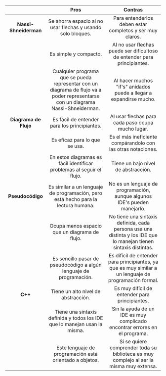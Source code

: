 |                   | Pros                                                                                                                             | Contras|
|:-------------------:|:----------------------------------------------------------------------------------------------------------------------------------:|:-------------------------------------------------------------------------------------------------------------------:|
| **Nassi-Shneiderman** |Se ahorra espacio al no usar flechas y usando solo bloques.                                                                       | Para entenderlos deben estar completos y ser muy claros.                                                          |
|                   | Es simple y compacto.                                                                                                            | Al no usar flechas puede ser dificultoso de entender para principiantes.                                          |
|                   | Cualquier programa que se pueda representar con un diagrama de flujo va a poder representarse con un diagrama Nassi-Shneiderman. | Al hacer muchos "if's" anidados puede a llegar a expandirse mucho.                                                |
| **Diagrama de Flujo**| Es fácil de entender para los principiantes.                                                                                     | Al usar flechas para cada paso ocupa mucho lugar.                                                                 |
|                   | Es eficaz para lo que se usa.                                                                                                    | Es el más ineficiente compárandolo con las otras notaciones.                                                      |
|                   | En estos diagramas es fácil identificar problemas al seguir el flujo.                                                            | Tiene un bajo nivel de abstracción.                                                                               |
| **Pseudocódigo**      | Es similar a un lenguaje de programación, pero está hecho para la lectura humana.                                                | No es un lenguaje de programación, aunque algunos IDE's pueden manejarlo.                                         |
|                   | Ocupa menos espacio que un diagrama de flujo.                                                                                    | No tiene una sintaxis definida, cada persona usa una distinta y los IDE que lo manejan tienen sintaxis distintas. |
|                   | Es sencillo pasar de pseudocódigo a algún lenguaje de programación.                                                              | Es difícil de entender para principiantes, ya que es muy similar a un lenguaje de programación formal.            |
| **C++**               | Tiene un alto nivel de abstracción.                                                                                              | Es muy difícil de entender para principiantes.                                                                    |
|                   | Tiene una sintaxis definida y todos los IDE que lo manejan usan la misma.                                                        | Sin la ayuda de un IDE es muy complicado encontrar errores en el programa.                                        |
|                   | Este lenguaje de programación está orientado a objetos.                                                                          |Si se quiere comprender toda su biblioteca es muy complejo al ser la misma muy extensa.                            |
